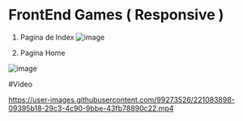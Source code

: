 # FrontEnd Games ( Responsive )

1) Pagina de Index
![image](https://user-images.githubusercontent.com/99273526/221062153-50c72e72-bde5-4d83-aec4-e88c2a4c5d7e.png)


2) Pagina Home

![image](https://user-images.githubusercontent.com/99273526/221062276-978bbd84-651e-4f6e-b659-d9fdf326fd62.png)

#Video

https://user-images.githubusercontent.com/99273526/221083898-09395b18-29c3-4c90-9bbe-43fb78890c22.mp4

